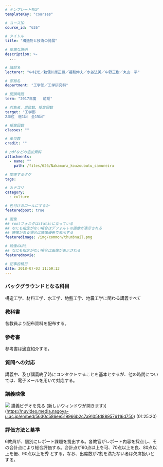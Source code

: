 ```yaml
---
# テンプレート指定
templateKey: "courses"

# コースID
course_id: "626"

# タイトル
title: "構造物と技術の発展"

# 簡単な説明
description: >-
  ...

# 講師名
lecturer: "中村光／勅使川原正臣／福和伸夫／水谷法美／中野正樹／丸山一平"

# 部局名
department: "工学部／工学研究科"

# 開講時限
term: "2017年度	前期"

# 対象者、単位数、授業回数
target: "工学部
2単位　週1回　全15回"

# 授業回数
classes: ""

# 単位数
credit: ""

# pdfなどの追加資料
attachments: 
  - name: "" 
    path: /files/626/Nakamura_kouzoubutu_samuneiru

# 関連するタグ
tags:

# カテゴリ
category:
  - culture

# 色付けのロールにするか
featuredpost: true

# 画像
## rootフォルダはstaticになっている
## なにも指定がない場合はデフォルトの画像が表示される
## 映像がある場合は映像優先で表示する
featuredimage: /img/common/thumbnail.png

# 映像のURL
## なにも指定がない場合は画像が表示される
featuredmovie: 

# 記事投稿日
date: 2018-07-03 11:59:13
---
```


### バックグラウンドとなる科目


構造工学、材料工学、水工学、地盤工学、地震工学に関わる講義すべて


### 教科書


各教員より配布資料を配布する。


### 参考書


参考書は適宜紹介する。


### 質問への対応


講義中、及び講義終了時にコンタクトすることを基本とするが、他の時間については、電子メールを用いて対応する。


### 講義映像



![](/files/626/Nakamura_kouzoubutu_samuneiru) 講義ビデオを見る (新しいウィンドウが開きます)](https://nuvideo.media.nagoya-u.ac.jp/embed/5630c586ee519966b2c7a9105fd889576116d750) (01:25:20)


### 評価方法と基準


6教員が、個別にレポート課題を提出する。各教官がレポート内容を採点し、その合計点により総合評価する。合計点が60点以上を可、70点以上を良、80点以上を優、90点以上を秀 とする。なお、出席数が7割を満たない者は欠席扱いとする。
